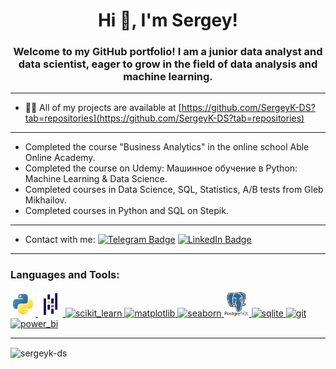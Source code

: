 <h1 align="center">Hi 👋, I'm Sergey!</h1>
<h3 align="center">Welcome to my GitHub portfolio! I am a junior data analyst and data scientist, eager to grow in the field of data analysis and machine learning.</h3>

--- 

- 👨‍💻 All of my projects are available at [https://github.com/SergeyK-DS?tab=repositories](https://github.com/SergeyK-DS?tab=repositories)

---

- Completed the course "Business Analytics" in the online school Able Online Academy.
- Completed the course on Udemy: Машинное обучение в Python: Machine Learning & Data Science.
- Completed courses in Data Science, SQL, Statistics, A/B tests from Gleb Mikhailov.
- Completed courses in Python and SQL on Stepik.
 
---
 
- Contact with me: [![Telegram Badge](https://img.shields.io/badge/-Telegram-blue?style=flat&logo=telegram&logoColor=white)](https://t.me/SergeiKalinovskiy)
 [![LinkedIn Badge](https://img.shields.io/badge/-LinkedIn-blue?style=flat&logo=linkedin&logoColor=white)](https://www.linkedin.com/in/sergey-kalinovskiy-278623265/)

--- 

<h3 align="left">Languages and Tools:</h3>
  <a href="https://www.python.org" target="_blank" rel="noreferrer">
    <img src="https://raw.githubusercontent.com/devicons/devicon/master/icons/python/python-original.svg" alt="python" width="40" height="40"/>
  </a>
  <a href="https://pandas.pydata.org/" target="_blank" rel="noreferrer">
    <img src="https://raw.githubusercontent.com/devicons/devicon/2ae2a900d2f041da66e950e4d48052658d850630/icons/pandas/pandas-original.svg" alt="pandas" width="40" height="40"/>
  </a>
      <a href="https://scikit-learn.org/" target="_blank" rel="noreferrer">
    <img src="https://upload.wikimedia.org/wikipedia/commons/0/05/Scikit_learn_logo_small.svg" alt="scikit_learn" width="40" height="40"/>
  </a>
  <a href="https://matplotlib.org/" target="_blank" rel="noreferrer">
    <img src="https://matplotlib.org/stable/_static/logo2_compressed.svg" alt="matplotlib" width="40" height="40"/>
  </a>
  <a href="https://seaborn.pydata.org/" target="_blank" rel="noreferrer">
    <img src="https://seaborn.pydata.org/_images/logo-mark-lightbg.svg" alt="seaborn" width="40" height="40"/>
  <a href="https://www.postgresql.org" target="_blank" rel="noreferrer">
    <img src="https://raw.githubusercontent.com/devicons/devicon/master/icons/postgresql/postgresql-original-wordmark.svg" alt="postgresql" width="40" height="40"/>
  </a>
  <a href="https://www.sqlite.org/" target="_blank" rel="noreferrer">
    <img src="https://www.vectorlogo.zone/logos/sqlite/sqlite-icon.svg" alt="sqlite" width="40" height="40"/>
  </a>
  <a href="https://git-scm.com/" target="_blank" rel="noreferrer">
    <img src="https://www.vectorlogo.zone/logos/git-scm/git-scm-icon.svg" alt="git" width="40" height="40"/>
  </a>
  <a href="https://powerbi.microsoft.com/" target="_blank" rel="noreferrer">
    <img src="https://img.shields.io/badge/Power_BI-F2C811?style=for-the-badge&logo=power-bi&logoColor=white" alt="power_bi" height="40"/>
  </a>
</p>

---

<p><img align="center" src="https://github-readme-stats.vercel.app/api/top-langs?username=sergeyk-ds&show_icons=true&locale=en&layout=compact" alt="sergeyk-ds" /></p>
